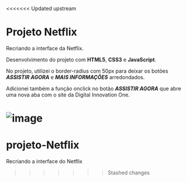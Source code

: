 <<<<<<< Updated upstream
# Projeto Netflix
 Recriando a interface da Netflix.
 
 Desenvolvimento do projeto com **HTML5**, **CSS3** e **JavaScript**. 

 No projeto, utilizei o border-radius com 50px para deixar os botões **_ASSISTIR AGORA_** e **_MAIS INFORMAÇÕES_** arredondados.

 Adicionei também a função onclick no botão **_ASSISTIR AGORA_** que abre uma nova aba com o site da Digital Innovation One.
 
 ![image](https://user-images.githubusercontent.com/82118386/130320278-1a60b5d7-120c-4a91-ac2d-e5f22cfaf270.png)
=======
# projeto-Netflix
 Recriando a interface do Netflix
>>>>>>> Stashed changes

 
